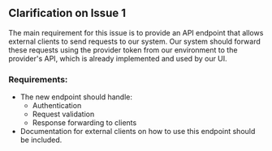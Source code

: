 ## Clarification on Issue 1

The main requirement for this issue is to provide an API endpoint that allows external clients to send requests to our system. Our system should forward these requests using the provider token from our environment to the provider's API, which is already implemented and used by our UI.

### Requirements:
- The new endpoint should handle:
  - Authentication
  - Request validation
  - Response forwarding to clients
- Documentation for external clients on how to use this endpoint should be included.